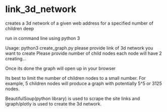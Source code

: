 # link_3d_network
creates a 3d network of a given web address for a specified number of children deep

run in command line using python 3

Usage:
python3 create_graph.py
please provide link of 3d network you want to create
<paste your site link here>
Please provide number of child nodes each node will have
2
creating...

Once its done the graph will open up in your browser

Its best to limit the number of children nodes to a small number.
For example, 5 children nodes will produce a graph with potentially 5^5 or 3125 nodes.

BeautifulSoup(python library) is used to scrape the site links and igraph/plotly is used to create the 3d network.

